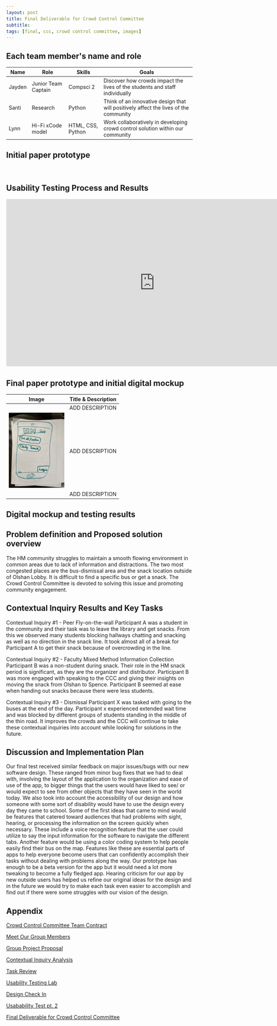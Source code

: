 ```yaml
---
layout: post
title: Final Deliverable for Crowd Control Committee
subtitle: 
tags: [final, ccc, crowd control committee, images]
---
```


## Each team member's name and role

| Name | Role | Skills | Goals  |  
| ------ | ----------------- | -------- | ---- |
| Jayden | Junior Team Captain | Compsci 2 | Discover how crowds impact the lives of the students and staff individually |
| Santi | Research | Python | Think of an innovative design that will positively affect the lives of the community |
| Lynn | Hi-Fi xCode model | HTML, CSS, Python | Work collaboratively in developing crowd control solution within  our community |



## Initial paper prototype

<img src="https://github.com/nedyajhoracemann/crowdcontrolsite/blob/master/assets/img/Screenshot.png?raw=true" alt="" width="150"/>

## Usability Testing Process and Results

<iframe style="border: 1px solid rgba(0, 0, 0, 0.1);" width="800" height="450" src="https://www.figma.com/embed?embed_host=share&url=https%3A%2F%2Fwww.figma.com%2Fproto%2FXNdv1DpaX1GNaEwQChLuty%2FWIREFRAME-DRAFT-DESIGN%3Fnode-id%3D4%253A4%26scaling%3Dscale-down%26page-id%3D0%253A1%26starting-point-node-id%3D4%253A4" allowfullscreen></iframe>

## Final paper prototype and initial digital mockup

| Image | Title & Description |
| ------------------- | ------ |
| <img src="https://user-images.githubusercontent.com/90795393/160909179-26d7530e-ea1b-4dcf-8313-1b4bffa14f2e.JPG" alt="" width="150"/> | ADD DESCRIPTION |
| <img src="https://github.com/nedyajhoracemann/crowdcontrolsite/blob/master/assets/img/Screen%20Shot%202022-05-27%20at%202.57.48%20PM.png?raw=true" alt="" width="150"/> | ADD DESCRIPTION |
| <img src="https://user-images.githubusercontent.com/90795393/160909201-ea371e4d-877f-479d-a31a-29f0a9a35e36.JPG" alt="" width="150"/> | ADD DESCRIPTION |

## Digital mockup and testing results

## Problem definition and Proposed solution overview

The HM community struggles to maintain a smooth flowing environment in common areas due to lack of information and distractions. The two most congested places are the bus-dismissal area and the snack location outside of Olshan Lobby. It is difficult to find a specific bus or get a snack. The Crowd Control Committee is devoted to solving this issue and promoting community engagement.

## Contextual Inquiry Results and Key Tasks

Contextual Inquiry #1 - Peer Fly-on-the-wall
Participant A was a student in the community and their task was to leave the library and get snacks. From this we observed many students blocking hallways chatting and snacking as well as no direction in the snack line. It took almost all of a break for Participant A to get their snack because of overcrowding in the line. 

Contextual Inquiry #2 - Faculty Mixed Method Information Collection
Participant B was a non-student during snack. Their role in the HM snack period is significant, as they are the organizer and distributor. Participant B was more engaged with speaking to the CCC and giving their insights on moving the snack from Olshan to Spence. Participant B seemed at ease when handing out snacks because there were less students. 

Contextual Inquiry #3 - Dismissal
Participant X was tasked with going to the buses at the end of the day. Participant x experienced extended wait time and was blocked by different groups of students standing in the middle of the thin road. It improves the crowds and the CCC will continue to take these contextual inquiries into account while looking for solutions in the future.

## Discussion and Implementation Plan

Our final test received similar feedback on major issues/bugs with our new software design. These ranged from minor bug fixes that we had to deal with, involving the layout of the application to the organization and ease of use of the app, to bigger things that the users would have liked to see/ or would expect to see from other objects that they have seen in the world today. We also took into account the accessibility of our design and how someone with some sort of disability would have to use the design every day they came to school. Some of the first ideas that came to mind would be features that catered toward audiences that had problems with sight, hearing, or processing the information on the screen quickly when necessary. These include a voice recognition feature that the user could utilize to say the input information for the software to navigate the different tabs. Another feature would be using a color coding system to help people easily find their bus on the map. Features like these are essential parts of apps to help everyone become users that can confidently accomplish their tasks without dealing with problems along the way. Our prototype has enough to be a beta version for the app but it would need a lot more tweaking to become a fully fledged app. Hearing criticism for our app by new outside users has helped us refine our original ideas for the design and in the future we would try to make each task even easier to accomplish and find out if there were some struggles with our vision of the design.

## Appendix
<a href="https://nedyajhoracemann.github.io/crowdcontrolsite/2021-11-02-Group-Contract/">Crowd Control Committee Team Contract</a>

<a href="https://nedyajhoracemann.github.io/crowdcontrolsite/2021-12-02-Group-Members/">Meet Our Group Members</a>
 
 <a href="https://nedyajhoracemann.github.io/crowdcontrolsite/2021-12-04-Group-Project-Proposal/">Group Project Proposal</a>
  
 <a href="https://nedyajhoracemann.github.io/crowdcontrolsite/2021-12-10-Contextual-Inquiry-Analysis/">Contextual Inquiry Analysis</a>  
  
 <a href="https://nedyajhoracemann.github.io/crowdcontrolsite/2022-01-24-Task-Review/">Task Review</a>
  
 <a href="https://nedyajhoracemann.github.io/crowdcontrolsite/2022-02-03-Usability-Testing-Lab/">Usability Testing Lab</a>
  
<a href="https://nedyajhoracemann.github.io/crowdcontrolsite/2022-02-14-Design-Check-In/">Design Check In</a>
 
<a href="https://nedyajhoracemann.github.io/crowdcontrolsite/2022-04-05-Usability-Testing/">Usabability Test pt. 2</a>
 
<a href="https://nedyajhoracemann.github.io/crowdcontrolsite/2022-05-19-Final-Deliverable/">Final Deliverable for Crowd Control Committee</a>
              

